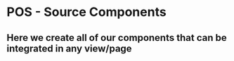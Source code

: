 # POS - Source Components

## Here we create all of our components that can be integrated in any view/page

